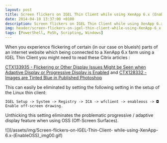 ```yaml
---
layout: post
title: Screen flickers on IGEL Thin Client while using XenApp 6.x (EnableOSS)
date: 2014-04-10 13:37:00 +0100
description: Screen flickers on IGEL Thin Client while using XenApp 6.x (EnableOSS)
img: header/screen-flickers-on-igel-thin-client-while-using-XenApp-6_x-enableoos.gif
tags: [PowerShell, PoSh, Scripting, Windows]
---
```

When you experience flickering of certain (in our case on blueish) parts of an internet website which being connected to a XenApp 6.x farm using a IGEL Thin Client you might need to read these Citrix articles :

[CTX133935 - Flickering or Other Display Issues Might be Seen when Adaptive Display or Progressive Display is Enabled](http://support.citrix.com/article/CTX133935) and [CTX128332 - Images are Tinted Blue in Published Photoshop](http://support.citrix.com/article/CTX128332)

This can easily be eliminated by setting the following setting in the setup of the Linux thin client:

    IGEL Setup -> System -> Registry -> ICA -> wfclient -> enableoss -> ◘ Enable off-screen drawing.

Unthicking this setting eliminates the problematic progressive / adaptive display feature when using OSS (Off-Screen Surfaces).

![](/assets/img/Screen-flickers-on-IGEL-Thin-Client- while-using-XenApp-6.x-(EnableOSS)_img00.gif)
